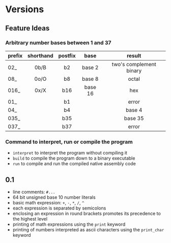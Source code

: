 # Versions

## Feature Ideas

### Arbitrary number bases between 1 and 37

| prefix | shorthand | postfix |  base   |         result          |
| :----- | :-------: | :-----: | :-----: | :---------------------: |
| 02_    |   0b/B    |   b2    | base 2  | two's complement binary |
| 08_    |   0o/O    |   b8    | base 8  |          octal          |
| 016_   |   0x/X    |   b16   | base 16 |           hex           |
| 01_    |           |   b1    |         |          error          |
| 04_    |           |   b4    |         |         base 4          |
| 035_   |           |   b35   |         |         base 35         |
| 037_   |           |   b37   |         |          error          |

### Command to interpret, run or compile the program

- `interpret` to interpret the program without compiling it
- `build` to compile the program down to a binary executable
- `run` to compile and run the compiled native assembly code


## 0.1

- line comments: `#...`
- 64 bit unsigned base 10 number literals
- basic math expression: `+`, `-`, `*`, `/`, `^`
- each expression is separated by semicolons
- enclosing an expression in round brackets promotes its precedence to the highest level
- printing of math expressions using the `print` keyword
- printing of numbers interpreted as ascii characters using the `print_char` keyword
